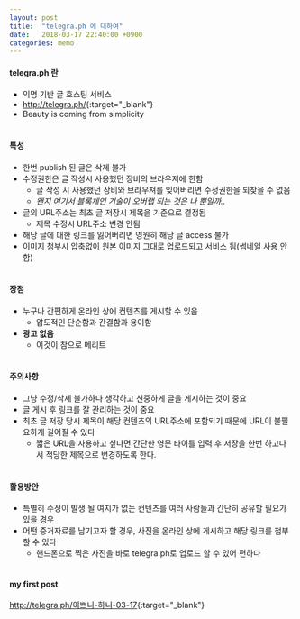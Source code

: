 ```yaml
---
layout: post
title:  "telegra.ph 에 대하여"
date:   2018-03-17 22:40:00 +0900
categories: memo
---
```

#### telegra.ph 란
* 익명 기반 글 호스팅 서비스
* <http://telegra.ph/>{:target="_blank"}
* Beauty is coming from simplicity
<br><br>

#### 특성
* 한번 publish 된 글은 삭제 불가
* 수정권한은 글 작성시 사용했던 장비의 브라우져에 한함
  * 글 작성 시 사용했던 장비와 브라우져를 잊어버리면 수정권한을 되찾을 수 없음
  * *왠지 여기서 블록체인 기술이 오버랩 되는 것은 나 뿐일까..*
* 글의 URL주소는 최초 글 저장시 제목을 기준으로 결정됨
  * 제목 수정시 URL주소 변경 안됨
* 해당 글에 대한 링크를 잃어버리면 영원히 해당 글 access 불가
* 이미지 첨부시 압축없이 원본 이미지 그대로 업로드되고 서비스 됨(썸네일 사용 안함)
<br><br>

#### 장점
* 누구나 간편하게 온라인 상에 컨텐츠를 게시할 수 있음
  * 압도적인 단순함과 간결함과 용이함
* **광고 없음**
  * 이것이 참으로 메리트
<br><br>

#### 주의사항
* 그냥 수정/삭제 불가하다 생각하고 신중하게 글을 게시하는 것이 중요
* 글 게시 후 링크를 잘 관리하는 것이 중요
* 최초 글 저장 당시 제목이 해당 컨텐츠의 URL주소에 포함되기 때문에 URL이 불필요하게 길어질 수 있다
  * 짧은 URL을 사용하고 싶다면 간단한 영문 타이틀 입력 후 저장을 한번 하고나서 적당한 제목으로 변경하도록 한다.
<br><br>


#### 활용방안
* 특별히 수정이 발생 될 여지가 없는 컨텐츠를 여러 사람들과 간단히 공유할 필요가 있을 경우
* 어떤 증거자료를 남기고자 할 경우, 사진을 온라인 상에 게시하고 해당 링크를 첨부할 수 있다
  * 핸드폰으로 찍은 사진을 바로 telegra.ph로 업로드 할 수 있어 편하다
<br><br>


#### my first post
<http://telegra.ph/이쁘니-하니-03-17>{:target="_blank"}
